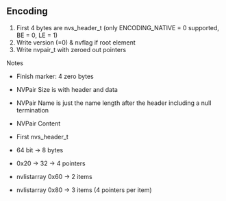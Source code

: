 ## Encoding
1. First 4 bytes are nvs_header_t (only ENCODING_NATIVE = 0 supported, BE = 0, LE = 1)
2. Write version (=0) & nvflag if root element
3. Write nvpair_t with zeroed out pointers


Notes
* Finish marker: 4 zero bytes
* NVPair Size is with header and data
* NVPair Name is just the name length after the header including a null termination
* NVPair Content

* First nvs_header_t
* 64 bit -> 8 bytes
* 0x20 -> 32 -> 4 pointers
* nvlistarray 0x60 -> 2 items
* nvlistarray 0x80 -> 3 items (4 pointers per item)